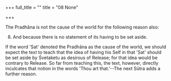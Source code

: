 +++
full_title = ""
title = "08 None"

+++


The Pradhāna is not the cause of the world for the following reason also:

8. And because there is no statement of its having to be set aside.

If the word 'Sat' denoted the Pradhāna as the cause of the world, we should expect the text to teach that the idea of having his Self in that 'Sat' should be set aside by Śvetaketu as desirous of Release; for that idea would be contrary to Release. So far from teaching this, the text, however, directly inculcates that notion in the words 'Thou art that.'--The next Sūtra adds a further reason.

